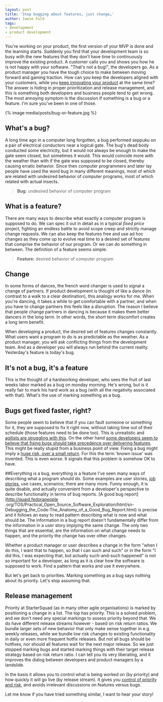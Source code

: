 ```yaml
---
layout: post
title: 'Stop bugging about features, just change…'
author: Iwein Fuld
tags:
- development
- product development
---
```


You're working on your product, the first version of your MVP is done and the learning starts. Suddenly you find that
your development team is so busy with the new features that they don't have time to continuously improve the existing
product. A customer calls you and shows you how he is not happy with your software. "That's not a bug!",
the developers go. As a product manager you have the tough choice to make between moving forward and gaining
traction. How can you keep the developers aligned with your customers, while you [keep innovating your product](../lean-innovation)
at the
same time? The answer is hiding in proper prioritization and release management, and this is something both developers
and business people tend to get wrong. The most annoying symptom is the discussion if something is a bug or a feature.
I'm sure you've been in one of those.

{% image media/posts/bug-or-feature.jpg %}

## What's a bug?
A long time ago in a computer long forgotten, a bug performed seppuku on a pair of electrical conductors near a
logical gate. The bug's dead body conducted some electricity, but it would not always be enough to make the gate seem
 closed, but sometimes it would. This would coincide more with the weather than with if the gate was supposed to be
 closed, thereby causing erratic behavior. Since then computer programmers and later lay people have used the word bug
  in many different meanings, most of which are related with undesired behavior of computer programs,
  most of which related with actual insects.

> **Bug:** undesired behavior of computer program

## What is a feature?
There are many ways to describe what exactly a computer program is supposed to do. We can spec it out in detail as in a
typical _fixed price_ project, fighting an endless battle to avoid scope creep and strictly manage change requests.
We can also keep the features free and use ad hoc changes as they come up to evolve real time to a desired set of
features that comprise the behavior of our program. Or we can do something in between. The definition of a feature
seems simple:

> **Feature:** desired behavior of computer program

## Change
In some forms of dances, the french word changer is used to signal a change of partners. If product development is
thought of like a dance (in contrast to a walk to a clear destination), this analogy works for me. When you're
dancing, it takes a while to get comfortable with a partner, and when you have to change partners this feels like a
disruption. The reason I believe that people change partners in dancing is because it makes them better dancers in
the long term. In other words, the short term discomfort creates a long term benefit.

When developing a product, the desired set of features changes constantly. What users want a program to do is as
predictable as the weather. As a product manager, you will ask conflicting things from the development team. And as a
 developer you will always run behind the current reality. Yesterday's feature is today's bug.

## It's not a bug, it's a feature
This is the thought of a hardworking developer, who sees the fruit of last weeks labor marked as a bug on monday
morning. He's wrong, but is it really fair to mark his hard work as a bug (with all the negativity associated with
that). What's the use of marking something as a bug.

## Bugs get fixed faster, right?
Some people seem to believe that if you can fault someone or something for it, they are supposed to fix it right
now, without taking time out of their schedule (those features need to be done too). This is unrealistic and [agilists are struggling with this](http://pm.stackexchange.com/questions/677/should-bugs-be-treated-as-stories-or-as-tasks). On the
other hand [some developers seem to believe that fixing bugs should take precedence over delivering features](http://c2.com/cgi/wiki?FixBugsFirst). This
might be really stupid from a business point of view. Fixing a bug might imply a [huge risk,
over a small return](../estimating-risk). For this the term 'known issue' was invented. This is even worse. It signals
that this problem is somehow OK to have.

##Everything is a bug, everything is a feature
I've seen many ways of describing what a program should do. Some examples are user stories,
[job stories](http://alanklement.blogspot.nl/2013/09/replacing-user-story-with-job-story.html), use cases,
scenarios; there are many more. Funny enough, it is quite doable, and actually convenient from a developer's
perspective to describe functionality in terms of bug reports. [A good bug report](http://quaid.fedorapeople
.org/TOS/Practical_Open_Source_Software_Exploration/html/sn-Debugging_the_Code-The_Anatomy_of_a_Good_Bug_Report.html)
is precise and it follows an easy to
 read pattern describing what is now and what should be. The information in a bug report doesn't fundamentally differ
  from the information in a user story implying the same change. The only two things that are essential,
  are the information on what change needs to happen, and the priority the change has over other changes.

Whether a product manager or user describes a change in the form "when I do this, I want that to happen,
so that I can such and such" or in
the form "I did this, I was expecting that, but actually such-and-such happened" is not so important for a developer,
 as long as it is clear how the software is supposed to work. Find a pattern that works and use it everywhere.

But let's get back to priorities. Marking something as a bug says nothing about its priority. Let's stop assuming that.

## Release management
Priority at StarterSquad (as in many other agile organisations) is marked by positioning a change in a list. The top
has priority. This is a solved problem, and we don't need any special markings to assess priority beyond that. We do
have different release streams however - based on risk return ratios. We bundle larger sets of new behavior that only make sense
together in e.g. weekly releases, while we bundle low risk changes to existing functionality in daily or even more
frequent hotfix releases. But not all bugs should be hotfixes, nor should all features wait for the next major
release. So we just stopped marking bugs and started marking things with their target release strategy based on risk
return ratio. I can tell you its very liberating, and it improves the dialog between developers and product managers
by a landslide.

In the basis it allows you to control what is being worked on (by priority) and how quickly it will go live (by
release stream). It gives you [control of priority and risk](../stop-estimating-the-cheap-parts),
and avoids irrelevant discussions on features versus
bugs.

Let me know if you have tried something similar, I want to hear your story!
